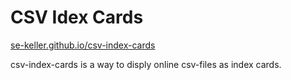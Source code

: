 CSV Idex Cards
==============

[se-keller.github.io/csv-index-cards](http://se-keller.github.io/csv-index-cards)

csv-index-cards is a way to disply online csv-files as index cards.
